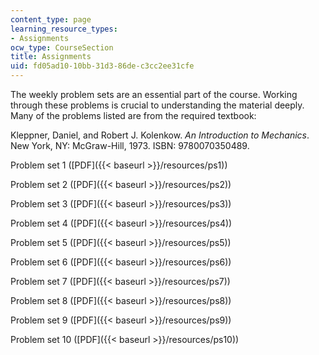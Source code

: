 ```yaml
---
content_type: page
learning_resource_types:
- Assignments
ocw_type: CourseSection
title: Assignments
uid: fd05ad10-10bb-31d3-86de-c3cc2ee31cfe
---
```


The weekly problem sets are an essential part of the course. Working through these problems is crucial to understanding the material deeply. Many of the problems listed are from the required textbook:

Kleppner, Daniel, and Robert J. Kolenkow. _An Introduction to Mechanics_. New York, NY: McGraw-Hill, 1973. ISBN: 9780070350489.

Problem set 1 ([PDF]({{< baseurl >}}/resources/ps1))

Problem set 2 ([PDF]({{< baseurl >}}/resources/ps2))

Problem set 3 ([PDF]({{< baseurl >}}/resources/ps3))

Problem set 4 ([PDF]({{< baseurl >}}/resources/ps4))

Problem set 5 ([PDF]({{< baseurl >}}/resources/ps5))

Problem set 6 ([PDF]({{< baseurl >}}/resources/ps6))

Problem set 7 ([PDF]({{< baseurl >}}/resources/ps7))

Problem set 8 ([PDF]({{< baseurl >}}/resources/ps8))

Problem set 9 ([PDF]({{< baseurl >}}/resources/ps9))

Problem set 10 ([PDF]({{< baseurl >}}/resources/ps10))